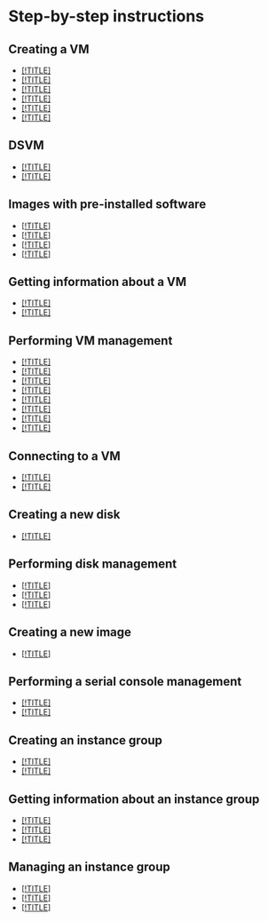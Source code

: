 # Step-by-step instructions

## Creating a VM

- [[!TITLE]](vm-create/create-linux-vm.md)
- [[!TITLE]](vm-create/create-windows-vm.md)
- [[!TITLE]](vm-create/create-from-disks.md)
- [[!TITLE]](vm-create/create-from-snapshots.md)
- [[!TITLE]](vm-create/create-from-user-image.md)
- [[!TITLE]](vm-create/create-preemptible-vm.md)

## DSVM

- [[!TITLE]](dsvm/index.md)
- [[!TITLE]](dsvm/quickstart.md)

## Images with pre-installed software

- [[!TITLE]](images-with-pre-installed-software/create.md)
- [[!TITLE]](images-with-pre-installed-software/setup.md)
- [[!TITLE]](images-with-pre-installed-software/operate.md)
- [[!TITLE]](images-with-pre-installed-software/get-list.md)

## Getting information about a VM

- [[!TITLE]](vm-info/get-info.md)
- [[!TITLE]](vm-info/get-serial-port-output.md)

## Performing VM management


- [[!TITLE]](vm-control/vm-stop-and-start.md)
- [[!TITLE]](vm-control/vm-attach-disk.md)
- [[!TITLE]](vm-control/vm-detach-disk.md)
- [[!TITLE]](vm-control/vm-set-static-ip.md)
- [[!TITLE]](vm-control/vm-change-zone.md)
- [[!TITLE]](vm-control/vm-update.md)
- [[!TITLE]](vm-control/vm-update-resources.md)
- [[!TITLE]](vm-control/vm-delete.md)

## Connecting to a VM

- [[!TITLE]](vm-connect/ssh.md)
- [[!TITLE]](vm-connect/rdp.md)

## Creating a new disk

- [[!TITLE]](disk-create/empty.md)

## Performing disk management

- [[!TITLE]](disk-control/create-snapshot.md)
- [[!TITLE]](disk-control/delete.md)
- [[!TITLE]](snapshot-control/delete.md)

## Creating a new image

- [[!TITLE]](image-create/upload.md)

## Performing a serial console management

- [[!TITLE]](serial-console/index.md)
- [[!TITLE]](serial-console/connect.md)

## Creating an instance group

- [[!TITLE]](instance-groups/create-fixed-group.md)
- [[!TITLE]](instance-groups/create-with-balancer.md)

## Getting information about an instance group

- [[!TITLE]](instance-groups/get-list.md)
- [[!TITLE]](instance-groups/get-info.md)
- [[!TITLE]](instance-groups/get-list-instances.md)

## Managing an instance group

- [[!TITLE]](instance-groups/update.md)
- [[!TITLE]](instance-groups/delete.md)
- [[!TITLE]](instance-groups/recover.md)
